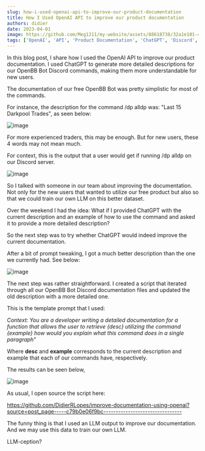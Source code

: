 ```yaml
---
slug: how-i-used-openai-api-to-improve-our-product-documentation
title: How I Used OpenAI API to improve our product documentation
authors: didier
date: 2023-04-01
image: https://github.com/Meg1211/my-website/assets/88618738/32a1e101-4357-4a0a-852c-d184ad6a7104
tags: ['OpenAI', 'API', 'Product Documentation', 'ChatGPT', 'Discord', 'OpenBB Bot']
---
```


In this blog post, I share how I used the OpenAI API to improve our product documentation. I used ChatGPT to generate more detailed descriptions for our OpenBB Bot Discord commands, making them more understandable for new users.

<!-- truncate -->

The documentation of our free OpenBB Bot was pretty simplistic for most of the commands.

For instance, the description for the command /dp alldp was: "Last 15 Darkpool Trades", as seen below:

![image](https://github.com/Meg1211/my-website/assets/88618738/faf4a1e1-a5b5-4aeb-aec4-cd69c29842a7)

For more experienced traders, this may be enough. But for new users, these 4 words may not mean much.

For context, this is the output that a user would get if running /dp alldp on our Discord server.

![image](https://github.com/Meg1211/my-website/assets/88618738/5752d06d-0515-46df-aeda-1425c79e7d2c)

So I talked with someone in our team about improving the documentation. Not only for the new users that wanted to utilize our free product but also so that we could train our own LLM on this better dataset.

Over the weekend I had the idea: What if I provided ChatGPT with the current description and an example of how to use the command and asked it to provide a more detailed description?

So the next step was to try whether ChatGPT would indeed improve the current documentation.

After a bit of prompt tweaking, I got a much better description than the one we currently had. See below:

![image](https://github.com/Meg1211/my-website/assets/88618738/212114a0-033e-4f7d-98dc-ef22ee318227)

The next step was rather straightforward. I created a script that iterated through all our OpenBB Bot Discord documentation files and updated the old description with a more detailed one.

This is the template prompt that I used:

_Context: You are a developer writing a detailed documentation for a function that allows the user to retrieve {desc} utilizing the command {example} how would you explain what this command does in a single paragraph”_

Where **desc** and **example** corresponds to the current description and example that each of our commands have, respectively.

The results can be seen below,

![image](https://github.com/Meg1211/my-website/assets/88618738/32a1e101-4357-4a0a-852c-d184ad6a7104)

As usual, I open source the script here:

https://github.com/DidierRLopes/improve-documentation-using-openai?source=post_page-----c79b0e06f9bc--------------------------------

The funny thing is that I used an LLM output to improve our documentation. And we may use this data to train our own LLM.

LLM-ception?

